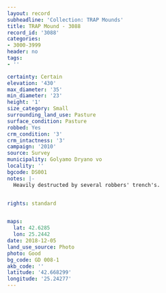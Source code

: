 ```yaml
---
layout: record
subheadline: 'Collection: TRAP Mounds'
title: TRAP Mound - 3088
record_id: '3088'
categories:
- 3000-3999
header: no
tags:
- ''

certainty: Certain
elevation: '430'
max_diameter: '35'
min_diameter: '23'
height: '1'
size_category: Small
surrounding_land_use: Pasture
surface_condition: Pasture
robbed: Yes
crm_condition: '3'
crm_intactness: '3'
campaign: '2010'
source: Survey
municipality: Golyamo Dryano vo
locality: ''
bgcode: DS001
notes: |-
  Heavily destructed by several robbers' trench's.


rights: standard


maps:
  lat: 42.6285
  lon: 25.2442
date: 2018-12-05
land_use_source: Photo
photo: Good
bg_code: GD 008-1
akb_code: ''
latitude: '42.668299'
longitude: '25.24277'
---
```

